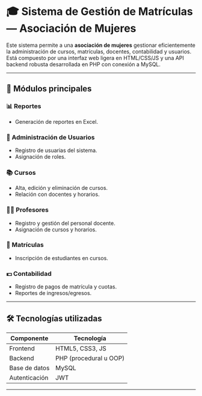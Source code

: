 # 🎓 Sistema de Gestión de Matrículas — Asociación de Mujeres

Este sistema permite a una **asociación de mujeres** gestionar eficientemente la administración de cursos, matrículas, docentes, contabilidad y usuarios. Está compuesto por una interfaz web ligera en HTML/CSS/JS y una API backend robusta desarrollada en PHP con conexión a MySQL.

---

## 🧩 Módulos principales

### 📊 Reportes
- Generación de reportes en Excel.

### 👤 Administración de Usuarios
- Registro de usuarias del sistema.
- Asignación de roles.

### 📚 Cursos
- Alta, edición y eliminación de cursos.
- Relación con docentes y horarios.

### 🧑‍🏫 Profesores
- Registro y gestión del personal docente.
- Asignación de cursos y horarios.

### 📝 Matrículas
- Inscripción de estudiantes en cursos.

### 💵 Contabilidad
- Registro de pagos de matrícula y cuotas.
- Reportes de ingresos/egresos.

---

## 🛠️ Tecnologías utilizadas

| Componente | Tecnología         |
|------------|--------------------|
| Frontend   | HTML5, CSS3, JS    |
| Backend    | PHP (procedural u OOP) |
| Base de datos | MySQL            |
| Autenticación | JWT     |

---


